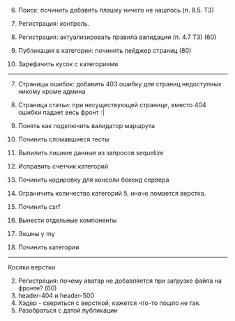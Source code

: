 6. Поиск: починить добавить плашку ничего не нашлось (п. 8.5. ТЗ)

2. Регистрация: контроль.
2. Регистрация: актуализировать правила валидации (п. 4.7 ТЗ) (60)

5. Публикация в категории: починить пейджер страниц (80)
10. Зарефачить кусок с категориями
-------------

7. Страницы ошибок: добавить 403 ошибку для страниц недоступных никому кроме админа
4. Страница статьи: при несуществующей странице, вместо 404 ошибки падает весь фронт :|
8. Понять как подключить валидатор маршрута
6. Починить сломавшиеся тесты
9. Выпилить лишние данные из запросов sequelize
10. Исправить счетчик категорий
5. Починить кодировку для консоли бекенд сервера
4. Ограничить количество категорий 5, иначе ломается верстка.
5. Починить csrf
1. Вынести отдельные компоненты

11. Экшны у my
12. Починить категории

------
Косяки верстки

2. Регистрация: почему аватар не добавляется при загрузке файла на фронте? (60)
3. header-404 и header-500
2. Хэдер - свериться с версткой, кажется что-то пошло не так.
5. Разобраться с датой публикации
